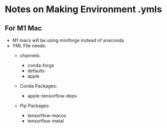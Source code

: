 # Notes on Making Environment .ymls

## For M1 Mac
- M1 macs will be using miniforge instead of anaconda.
- YML File needs:
	- channels:
  		- conda-forge
  		- defaults
  		- apple
	- Conda Packages:
		- apple::tensorflow-deps
		
	- Pip Packages:
		- tensorflow-macos
    	- tensorflow-metal